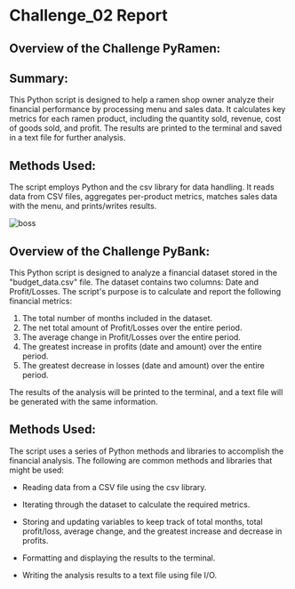 # Challenge_02 Report
## Overview of the Challenge PyRamen:
## Summary:
This Python script is designed to help a ramen shop owner analyze their financial performance by processing menu and sales data. It calculates key metrics for each ramen product, including the quantity sold, revenue, cost of goods sold, and profit. The results are printed to the terminal and saved in a text file for further analysis.
## Methods Used:
The script employs Python and the csv library for data handling. It reads data from CSV files, aggregates per-product metrics, matches sales data with the menu, and prints/writes results.





![boss](https://github.com/P4RASTOO/Challenge_02/assets/132952512/2d039bec-2d9a-430b-8e4f-efd0ae84e87b)
## Overview of the Challenge PyBank:
This Python script is designed to analyze a financial dataset stored in the "budget_data.csv" file. The dataset contains two columns: Date and Profit/Losses. The script's purpose is to calculate and report the following financial metrics:

1) The total number of months included in the dataset.
2) The net total amount of Profit/Losses over the entire period.
3) The average change in Profit/Losses over the entire period.
4) The greatest increase in profits (date and amount) over the entire period.
5) The greatest decrease in losses (date and amount) over the entire period.

The results of the analysis will be printed to the terminal, and a text file will be generated with the same information.

## Methods Used:
The script uses a series of Python methods and libraries to accomplish the financial analysis. The following are common methods and libraries that might be used:

* Reading data from a CSV file using the csv library.

* Iterating through the dataset to calculate the required metrics.

* Storing and updating variables to keep track of total months, total profit/loss, average change, and the greatest increase and decrease in profits.

* Formatting and displaying the results to the terminal.

* Writing the analysis results to a text file using file I/O.
